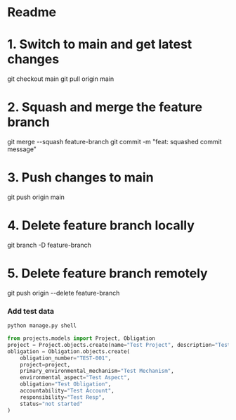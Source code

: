 # Readme

# 1. Switch to main and get latest changes
git checkout main
git pull origin main

# 2. Squash and merge the feature branch
git merge --squash feature-branch
git commit -m "feat: squashed commit message"

# 3. Push changes to main
git push origin main

# 4. Delete feature branch locally
git branch -D feature-branch

# 5. Delete feature branch remotely
git push origin --delete feature-branch

### Add test data
```bash
python manage.py shell
```

```python
from projects.models import Project, Obligation
project = Project.objects.create(name="Test Project", description="Test Description")
obligation = Obligation.objects.create(
    obligation_number="TEST-001",
    project=project,
    primary_environmental_mechanism="Test Mechanism",
    environmental_aspect="Test Aspect",
    obligation="Test Obligation",
    accountability="Test Account",
    responsibility="Test Resp",
    status="not started"
)
```